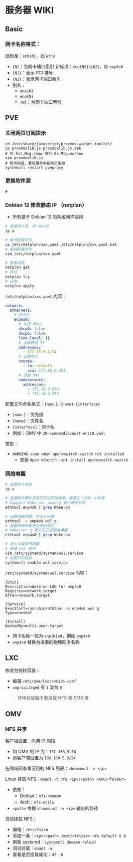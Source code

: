 # 服务器 WIKI


## Basic

### 网卡名称格式：
旧标准：`eth{N}`，如 `eth0`
- `{N}`：为网卡端口索引
新标准：`enp{N1}s{N2}`，如 `enp0s0`
- `{N1}`：表示 PCI 槽号
- `{N2}`：表示网卡端口索引
- 别名：
    - `ens{N}`
    - `eno{N}`
    - `{N}`：为网卡端口索引



## PVE

### 关闭网页订阅提示
```
cd /usr/share/javascript/proxmox-widget-toolkit/
cp proxmoxlib.js proxmoxlib.js.bak
# 将 Ext.Msg.show 改为 Ex.Msg.noshow
vim proxmoxlib.js
# 修改完后，重启服务刷新网页生效
systemctl restart pveproxy
```

### 更换软件源
```
# 

```


### Debian 12 修改静态 IP （netplan）
- 所有基于 Debian 12 的系统同样适用

```bash
# 查看网卡名，如 ens18
ip a

# 备份配置文件
cp /etc/netplan/xxx.yaml /etc/netplan/xxx.yaml.bak
# 编辑配置文件
vim /etc/netplan/xxx.yaml

# 查看设置
netplan get
# 测试
netplan try
# 应用
netplan apply
```

`/etc/netplan/xxx.yaml` 内容：
```yaml
network:
  ethernets:
    # 网卡名
    enp6s0:
      # 关闭 dhcp
      dhcp4: false
      dhcp6: false
      link-local: []
      # 设置静态 IP
      addresses:
        - 172.16.0.1/24
      # 设置网关
      routes:
        - to: default
          via: 172.16.0.254
      # 设置 DNS
      nameservers:
        addresses:
          - 172.16.0.254
          - 172.16.0.253
```

配置文件命名格式：`{num.}-{name}-{interface}`
- `{num.}`：优先级
- `{name}`：文件名
- `{interface}`：网卡名
- 例如：OMV 中 `20-openmediavault-ens18.yaml`

警告：
- `WARNING even when openvswitch-switch not installed`
    - 安装 `Open vSwitch`：`apt install openvswitch-switch`


### 网络唤醒
```bash
# 查看网卡名称
ip a

# 查看网卡硬件是否已开启网络唤醒，需要在 BIOS 中设置
# Support Wake-on: pumbag 表示硬件开启
ethtool enp4s0 | grep Wake-on

# 设置网络唤醒，非永久设置
ethtool -s enp4s0 wol g
# 查看网络唤醒是否开启成功
# Wake-on: g 表示已开启网络唤醒
ethtool enp4s0 | grep Wake-on

# 永久设置网络唤醒
# 新建 wol 服务
vim /etc/systemd/system/wol.service
# 设置开机自启
systemctl enable wol.service
```

`/etc/systemd/system/wol.service` 内容：
```
[Unit]
Description=Wake-on-LAN for enp4s0
Requires=network.target
After=network.target

[Service]
ExecStart=/usr/bin/ethtool -s enp4s0 wol g
Type=oneshot

[Install]
WantedBy=multi-user.target
```
- 网卡名称一般为 `enp{N}s0`，例如 `enp4s0`
- `enp4s0` 替换为设置的物理网卡名称


## LXC

修改为特权容器：
- 编辑 `/etc/pve/lxc/<vmid>.conf`
- `unprivileged` 有 `1` 改为 `0`
> 非特权容器不能挂载 NFS 和 SMB 等

## OMV

### NFS 共享

客户端设置：内网 IP 网段
- 如 OMV 的 IP 为：`192.168.5.10`
- 则客户端设置为 `192.168.5.0/24`

在局域网查看可用的 NFS 列表：`showmount -e <ip>`

Linux 挂载 NFS：`mount -t nfs <ip>:<path> /mnt/<folder>`
- 依赖：
    - Debian：`nfs-common`
    - Arch：`nfs-utils`
- `<path>` 依据 `showmount -e <ip>` 输出的路径

自动挂载 NFS：
- 编辑：`/etc/fstab`
- 添加一条：`<ip>:<path> /mnt/<folder> nfs default 0 0` 
- 刷新 systemd：`systemctl daemon-reload`
- 测试挂载：`mount -a`
- 查看是否挂载成功：`df -h`



